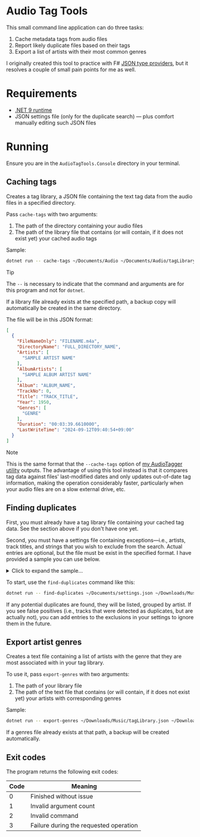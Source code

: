 # Audio Tag Tools

This small command line application can do three tasks:
1. Cache metadata tags from audio files
2. Report likely duplicate files based on their tags
3. Export a list of artists with their most common genres

I originally created this tool to practice with F# [JSON type providers](https://fsprojects.github.io/FSharp.Data/library/JsonProvider.html), but it resolves a couple of small pain points for me as well.

# Requirements

- [.NET 9 runtime](https://dotnet.microsoft.com/en-us/download/dotnet/9.0)
- JSON settings file (only for the duplicate search) — plus comfort manually editing such JSON files

# Running

Ensure you are in the `AudioTagTools.Console` directory in your terminal.

## Caching tags

Creates a tag library, a JSON file containing the text tag data from the audio files in a specified directory. 

Pass `cache-tags` with two arguments:

1. The path of the directory containing your audio files
2. The path of the library file that contains (or will contain, if it does not exist yet) your cached audio tags

Sample:

```sh
dotnet run -- cache-tags ~/Documents/Audio ~/Documents/Audio/tagLibrary.json
```

> [!TIP]
> The `--` is necessary to indicate that the command and arguments are for this program and not for `dotnet`.

If a library file already exists at the specified path, a backup copy will automatically be created in the same directory.

The file will be in this JSON format:

```json
[
  {
    "FileNameOnly": "FILENAME.m4a",
    "DirectoryName": "FULL_DIRECTORY_NAME",
    "Artists": [
      "SAMPLE ARTIST NAME"
    ],
    "AlbumArtists": [
      "SAMPLE ALBUM ARTIST NAME"
    ],
    "Album": "ALBUM_NAME",
    "TrackNo": 0,
    "Title": "TRACK_TITLE",
    "Year": 1950,
    "Genres": [
      "GENRE"
    ],
    "Duration": "00:03:39.6610000",
    "LastWriteTime": "2024-09-12T09:40:54+09:00"
  }
]
```

> [!NOTE]
> This is the same format that the `--cache-tags` option of [my AudioTagger utility](https://github.com/codeconscious/audiotagger) outputs. The advantage of using this tool instead is that it compares tag data against files' last-modified dates and only updates out-of-date tag information, making the operation considerably faster, particularly when your audio files are on a slow external drive, etc.


## Finding duplicates

First, you must already have a tag library file containing your cached tag data. See the section above if you don't have one yet.

Second, you must have a settings file containing exceptions—i.e., artists, track titles, and strings that you wish to exclude from the search. Actual entries are optional, but the file must be exist in the specified format. I have provided a sample you can use below.

<details>
  <summary>Click to expand the sample...</summary>

Note: Use `pathSearchFor` and `pathReplaceWith` if you wish to modify the base path of your media files in the playlist file—for example, if you wish the load the playlist on a different device where the files reside under a different path. Otherwise, they may be left blank. 

```json
{
  "playlist": {
    "saveDirectory": "/Users/me/Downloads/NewAudio",
    "pathSearchFor": "/Users/me/Documents/Media/",
    "pathReplaceWith": ""
  },
  "exclusions": [
    {
      "artist": "SAMPLE_ARTIST_NAME",
      "title": "SAMPLE_TRACK_NAME"
    },
    {
      "artist": "SAMPLE_ARTIST_NAME"
    },
    {
      "title": "SAMPLE_TRACK_NAME"
    },
  ],
  "artistReplacements": [
    " ",
    "　",
    "The ",
    "ザ・"
  ],
  "titleReplacements": [
    " ",
    "　",
    "(",
    ")",
    "（",
    "）",
    "[",
    "]",
    "'",
    "’",
    "\"",
    "”",
    "-",
    "–",
    "—",
    "~",
    "〜",
    "/",
    "／",
    "|",
    "｜",
    "?",
    "？",
    "!",
    "！",
    "~",
    "〜",
    "～",
    "=",
    "＝",
    "&",
    "＆",
    "#",
    "＃",
    "•",
    "・",
    ".",
    "。",
    ",",
    "、",
    ":",
    "：",
    "...",
    "…",
    "*",
    "＊",
    "+",
    "＋",
    "=",
    "＝",
    "✖︎",
    "❌",
  ]
}
```
</details>

To start, use the `find-duplicates` command like this:

```sh
dotnet run -- find-duplicates ~/Documents/settings.json ~/Downloads/Music/tagLibrary.json
```

If any potential duplicates are found, they will be listed, grouped by artist. If you see false positives (i.e., tracks that were detected as duplicates, but are actually not), you can add entries to the exclusions in your settings to ignore them in the future.

## Export artist genres

Creates a text file containing a list of artists with the genre that they are most associated with in your tag library.

To use it, pass `export-genres` with two arguments:

1. The path of your library file
2. The path of the text file that contains (or will contain, if it does not exist yet) your artists with corresponding genres

Sample:

```sh
dotnet run -- export-genres ~/Downloads/Music/tagLibrary.json ~/Downloads/Music/genres.txt
```

If a genres file already exists at that path, a backup will be created automatically.

## Exit codes

The program returns the following exit codes:

| Code | Meaning                                |
|------|----------------------------------------|
| 0    | Finished without issue                 |
| 1    | Invalid argument count                 |
| 2    | Invalid command                        |
| 3    | Failure during the requested operation |
